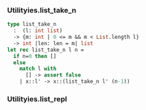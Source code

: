 

### Utilityies.list_take_n
<a name = "list_take_n"></a>

```ocaml utilities.ml
type list_take_n
  :  (l: int list)
  -> {m: int | 0 <= m && m < List.length l}
  -> int |len: len = m| list
let rec list_take_n l n =
  if n=0 then []
  else
    match l with
      [] -> assert false
    | x::l' -> x::(list_take_n l' (n-1))
```

### Utilityies.list_repl


